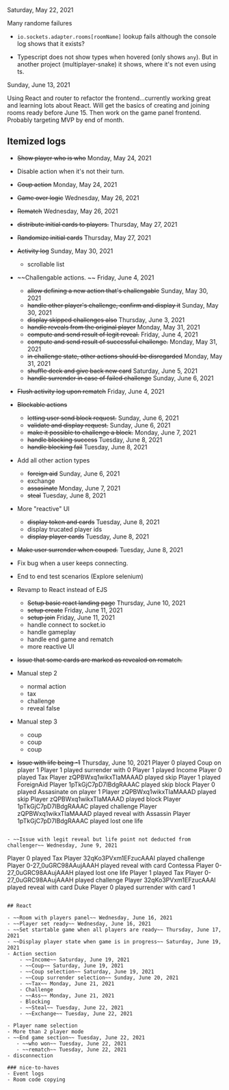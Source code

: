 Saturday, May 22, 2021

Many randome failures

- `io.sockets.adapter.rooms[roomName]` lookup fails although the console log shows that it exists? 

- Typescript does not show types when hovered (only shows `any`). But in another project (multiplayer-snake) it shows, where it's not even using ts. 


Sunday, June 13, 2021

Using React and router to refactor the frontend...currently working great and learning lots about React. Will get the basics of creating and joining rooms ready before June 15. Then work on the game panel frontend. Probably targeting MVP by end of month. 




## Itemized logs

- ~~Show player who is who~~ Monday, May 24, 2021

- Disable action when it's not their turn. 

- ~~Coup action~~ Monday, May 24, 2021

- ~~Game over logic~~ Wednesday, May 26, 2021

- ~~Rematch~~ Wednesday, May 26, 2021

- ~~distribute initial cards to players.~~ Thursday, May 27, 2021

- ~~Randomize initial cards~~ Thursday, May 27, 2021

- ~~Activity log~~ Sunday, May 30, 2021
    - scrollable list 

- ~~Challengable actions. ~~ Friday, June 4, 2021
    - ~~allow defining a new action that's challengable~~ Sunday, May 30, 2021  
    - ~~handle other player's challenge, confirm and display it~~ Sunday, May 30, 2021
    - ~~display skipped challenges also~~ Thursday, June 3, 2021
    - ~~handle reveals from the original player~~  Monday, May 31, 2021
    - ~~compute and send result of legit reveal.~~ Friday, June 4, 2021 
    - ~~compute and send result of successful challenge.~~ Monday, May 31, 2021
    - ~~in challenge state, other actions should be disregarded~~ Monday, May 31, 2021
    - ~~shuffle deck and give back new card~~ Saturday, June 5, 2021
    - ~~handle surrender in case of failed challenge~~ Sunday, June 6, 2021

- ~~Flush activity log upon rematch~~ Friday, June 4, 2021 

- ~~Blockable actions~~ 
    - ~~letting user send block request.~~ Sunday, June 6, 2021
    - ~~validate and display request.~~ Sunday, June 6, 2021
    - ~~make it possible to challenge a block.~~ Monday, June 7, 2021
    - ~~handle blocking success~~ Tuesday, June 8, 2021 
    - ~~handle blocking fail~~ Tuesday, June 8, 2021 

- Add all other action types
    - ~~foreign aid~~ Sunday, June 6, 2021
    - exchange
    - ~~assasinate~~ Monday, June 7, 2021
    - ~~steal~~ Tuesday, June 8, 2021 

- More "reactive" UI 
    - ~~display token and cards~~ Tuesday, June 8, 2021
    - display trucated player ids 
    - ~~display player cards~~ Tuesday, June 8, 2021

- ~~Make user surrender when couped.~~ Tuesday, June 8, 2021

- Fix bug when a user keeps connecting. 

- End to end test scenarios (Explore selenium) 

- Revamp to React instead of EJS
    - ~~Setup basic react landing page~~ Thursday, June 10, 2021
    - ~~setup create~~ Friday, June 11, 2021
    - ~~setup join~~ Friday, June 11, 2021
    - handle connect to socket.io 
    - handle gameplay
    - handle end game and rematch
    - more reactive UI

- ~~Issue that some cards are marked as revealed on rematch.~~ 

- Manual step 2
    - normal action 
    - tax 
    - challenge 
    - reveal false

- Manual step 3
    - coup 
    - coup
    - coup


- ~~Issue with life being -1~~ Thursday, June 10, 2021
Player 0 played Coup on player 1
Player 1 played surrender with 0
Player 1 played Income
Player 0 played Tax
Player zQPBWxq1wikxTIaMAAAD played skip
Player 1 played ForeignAid
Player 1pTkGjC7pD7IBdgRAAAC played skip block
Player 0 played Assasinate on player 1
Player zQPBWxq1wikxTIaMAAAD played skip
Player zQPBWxq1wikxTIaMAAAD played block
Player 1pTkGjC7pD7IBdgRAAAC played challenge
Player zQPBWxq1wikxTIaMAAAD played reveal with Assassin
Player 1pTkGjC7pD7IBdgRAAAC played lost one life
```

- ~~Issue with legit reveal but life point not deducted from challenger~~ Wednesday, June 9, 2021
```
Player 0 played Tax
Player 32qKo3PVxm1EFzucAAAI played challenge
Player 0-27_0uGRC98AAujAAAH played reveal with card Contessa
Player 0-27_0uGRC98AAujAAAH played lost one life
Player 1 played Tax
Player 0-27_0uGRC98AAujAAAH played challenge
Player 32qKo3PVxm1EFzucAAAI played reveal with card Duke
Player 0 played surrender with card 1
```

## React 

- ~~Room with players panel~~ Wednesday, June 16, 2021
- ~~Player set ready~~ Wednesday, June 16, 2021 
- ~~Set startable game when all players are ready~~ Thursday, June 17, 2021
- ~~Display player state when game is in progress~~ Saturday, June 19, 2021
- Action section
    - ~~Income~~ Saturday, June 19, 2021
    - ~~Coup~~ Saturday, June 19, 2021 
    - ~~Coup selection~~ Saturday, June 19, 2021
    - ~~Coup surrender selection~~ Sunday, June 20, 2021
    - ~~Tax~~ Monday, June 21, 2021 
    - Challenge 
    - ~~Ass~~ Monday, June 21, 2021
    - Blocking
    - ~~Steal~~ Tuesday, June 22, 2021
    - ~~Exchange~~ Tuesday, June 22, 2021 

- Player name selection 
- More than 2 player mode 
- ~~End game section~~ Tuesday, June 22, 2021 
   - ~~who won~~ Tuesday, June 22, 2021 
   - ~~rematch~~ Tuesday, June 22, 2021 
- disconnection

### nice-to-haves 
- Event logs 
- Room code copying



